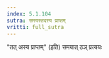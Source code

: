 ```yaml
---
index: 5.1.104
sutra: समयस्तदस्य प्राप्तम्
vritti: full_sutra
---
```


"तत् अस्य प्राप्तम्" (इति) समयात्  ठञ् प्रत्ययः         